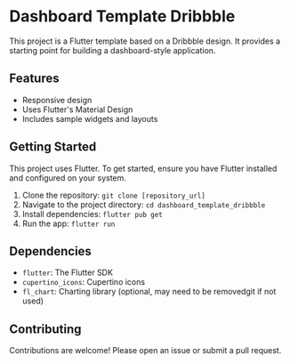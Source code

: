 # Dashboard Template Dribbble

This project is a Flutter template based on a Dribbble design.  It provides a starting point for building a dashboard-style application.

## Features

* Responsive design
* Uses Flutter's Material Design
* Includes sample widgets and layouts

## Getting Started

This project uses Flutter.  To get started, ensure you have Flutter installed and configured on your system.

1. Clone the repository: `git clone [repository_url]`
2. Navigate to the project directory: `cd dashboard_template_dribbble`
3. Install dependencies: `flutter pub get`
4. Run the app: `flutter run`

## Dependencies

* `flutter`: The Flutter SDK
* `cupertino_icons`: Cupertino icons
* `fl_chart`: Charting library (optional, may need to be removedgit if not used)


## Contributing

Contributions are welcome! Please open an issue or submit a pull request.
